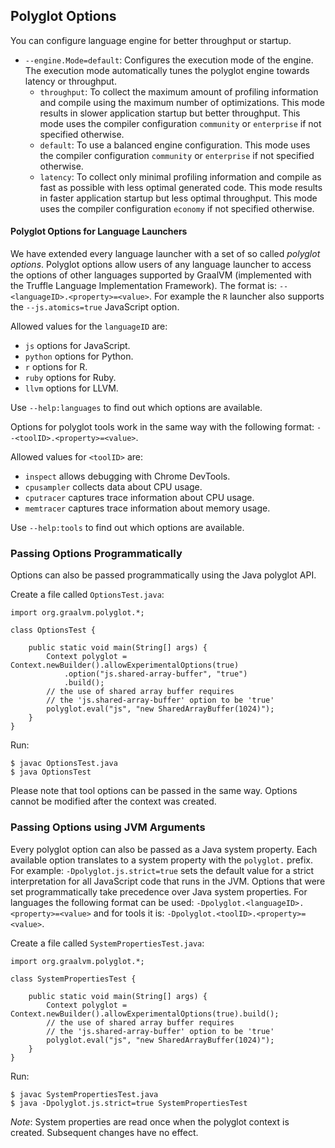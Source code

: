 ## Polyglot Options

You can configure language engine for better throughput or startup.

* `--engine.Mode=default`: Configures the execution mode of the engine. The execution mode automatically tunes the polyglot engine towards latency or throughput.
    * `throughput`: To collect the maximum amount of profiling information and compile using the
    maximum number of optimizations. This mode results in slower application startup
    but better throughput. This mode uses the compiler configuration `community` or
    `enterprise` if not specified otherwise.
    * `default`: To use a balanced engine configuration. This mode uses the compiler configuration `community` or `enterprise` if not specified otherwise.
    * `latency`: To collect only minimal profiling information and compile as fast as possible
    with less optimal generated code. This mode results in faster application
    startup but less optimal throughput. This mode uses the compiler configuration
    `economy` if not specified otherwise.

#### Polyglot Options for Language Launchers

We have extended every language launcher with a set of so called _polyglot
options_. Polyglot options allow users of any language launcher to access the
options of other languages supported by GraalVM (implemented with the Truffle
Language Implementation Framework).
The format is: `--<languageID>.<property>=<value>`.
For example the `R` launcher also supports the `--js.atomics=true` JavaScript option.

Allowed values for the `languageID` are:
- `js` options for JavaScript.
- `python` options for Python.
- `r` options for R.
- `ruby` options for Ruby.
- `llvm` options for LLVM.

Use `--help:languages` to find out which options are available.

Options for polyglot tools work in the same way with the following format: `--<toolID>.<property>=<value>`.

Allowed values for `<toolID>` are:

- `inspect` allows debugging with Chrome DevTools.
- `cpusampler` collects data about CPU usage.
- `cputracer` captures trace information about CPU usage.
- `memtracer` captures trace information about memory usage.

Use `--help:tools` to find out which options are available.

### Passing Options Programmatically

Options can also be passed programmatically using the Java polyglot API.

Create a file called `OptionsTest.java`:

```
import org.graalvm.polyglot.*;

class OptionsTest {

    public static void main(String[] args) {
        Context polyglot = Context.newBuilder().allowExperimentalOptions(true)
            .option("js.shared-array-buffer", "true")
            .build();
        // the use of shared array buffer requires
        // the 'js.shared-array-buffer' option to be 'true'
        polyglot.eval("js", "new SharedArrayBuffer(1024)");
    }
}
```

Run:

```
$ javac OptionsTest.java
$ java OptionsTest
```

Please note that tool options can be passed in the same way.
Options cannot be modified after the context was created.


### Passing Options using JVM Arguments

Every polyglot option can also be passed as a Java system property.
Each available option translates to a system property with the `polyglot.` prefix.
For example: `-Dpolyglot.js.strict=true` sets the default value for a strict interpretation for all JavaScript code that runs in the JVM.
Options that were set programmatically take precedence over Java system properties.
For languages the following format can be used: `-Dpolyglot.<languageID>.<property>=<value>` and for tools it is: `-Dpolyglot.<toolID>.<property>=<value>`.

Create a file called `SystemPropertiesTest.java`:

```
import org.graalvm.polyglot.*;

class SystemPropertiesTest {

    public static void main(String[] args) {
        Context polyglot = Context.newBuilder().allowExperimentalOptions(true).build();
        // the use of shared array buffer requires
        // the 'js.shared-array-buffer' option to be 'true'
        polyglot.eval("js", "new SharedArrayBuffer(1024)");
    }
}
```

Run:

```
$ javac SystemPropertiesTest.java
$ java -Dpolyglot.js.strict=true SystemPropertiesTest
```


_Note_: System properties are read once when the polyglot context is created. Subsequent changes have no effect.
